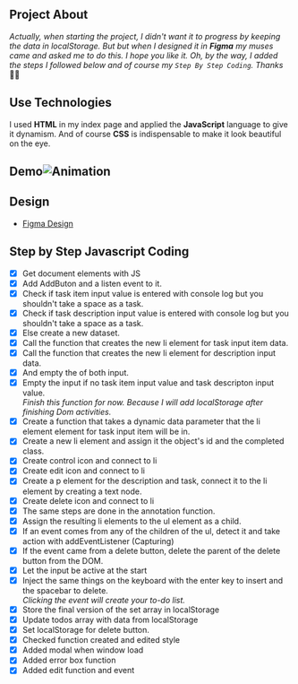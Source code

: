 ## Project About
*Actually, when starting the project, I didn't want it to progress by keeping the data in localStorage. But but when I designed it in **Figma**  my muses came and asked me to do this. I hope you like it. Oh, by the way, I added the steps I followed below and of course my `Step By Step Coding`. Thanks* 🤸‍♀️

## Use Technologies
I used **HTML** in my index page and applied the **JavaScript** language to give it dynamism. And of course **CSS** is indispensable to make it look beautiful on the eye.

## Demo![Animation](https://user-images.githubusercontent.com/100320309/194820640-fd4b09d7-3575-441c-ac5a-67247576350a.gif)



## Design
- [Figma Design](https://www.figma.com/file/Po79NBfsNv6HeDX5ov9KON/Todo-App-%7C-JS?node-id=0%3A1)

  
## Step by Step Javascript Coding
- [x] Get document elements with JS </br> 
- [x] Add AddButon and a listen event to it. </br> 
- [x] Check if task item input value is entered with console log but you shouldn't take a space as a task.</br> 
- [x] Check if task description input value is entered with console log but you shouldn't take a space as a task.</br> 
- [x] Else create a new dataset.</br>
- [x] Call the function that creates the new li element for task input item data.</br>
- [x] Call the function that creates the new li element for description input data.</br>
- [x] And empty the of both input.</br>
- [x] Empty the input if no task item input value and task descripton input value.</br>
*Finish this function for now. Because I will add localStorage after finishing Dom activities.*</br>
- [x] Create a function that takes a dynamic data parameter that the li element element for task input item will be in. </br>
- [x] Create a new li element and assign it the object's id and the completed class.</br>
- [x] Create control icon and connect to li</br>
- [x] Create edit icon and connect to li</br>
- [x] Create a p element for the description and task, connect it to the li element by creating a text node.</br>
- [x] Create delete icon and connect to li</br>
- [x] The same steps are done in the annotation function.</br>
- [x] Assign the resulting li elements to the ul element as a child. </br>
- [x] If an event comes from any of the children of the ul, detect it and take action with addEventListener (Capturing)</br>
- [x] If the event came from a delete button, delete the parent of the delete button from the DOM.</br>
- [x] Let the input be active at the start</br>
- [x] Inject the same things on the keyboard with the enter key to insert and the spacebar to delete. </br> 
*Clicking the event will create your to-do list.</br>*
- [x] Store the final version of the set array in localStorage</br>
- [x] Update todos array with data from localStorage </br>
- [x] Set localStorage for delete button. </br>
- [x] Checked function created and edited style </br>
- [x] Added modal when window load </br>
- [x] Added error box function </br>
- [x] Added edit function and event</br>
